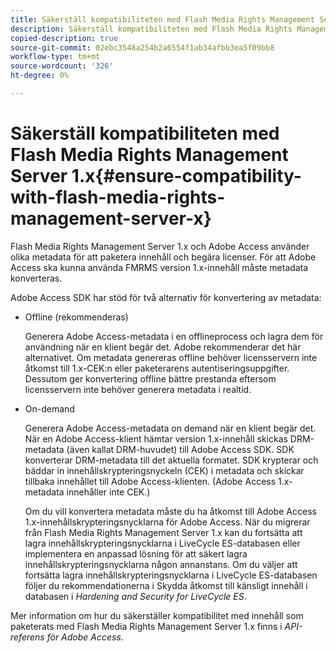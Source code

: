 ```yaml
---
title: Säkerställ kompatibiliteten med Flash Media Rights Management Server 1.x
description: Säkerställ kompatibiliteten med Flash Media Rights Management Server 1.x
copied-description: true
source-git-commit: 02ebc3548a254b2a6554f1ab34afbb3ea5f09bb8
workflow-type: tm+mt
source-wordcount: '326'
ht-degree: 0%

---
```


# Säkerställ kompatibiliteten med Flash Media Rights Management Server 1.x{#ensure-compatibility-with-flash-media-rights-management-server-x}

Flash Media Rights Management Server 1.x och Adobe Access använder olika metadata för att paketera innehåll och begära licenser. För att Adobe Access ska kunna använda FMRMS version 1.x-innehåll måste metadata konverteras.

Adobe Access SDK har stöd för två alternativ för konvertering av metadata:

* Offline (rekommenderas)

  Generera Adobe Access-metadata i en offlineprocess och lagra dem för användning när en klient begär det. Adobe rekommenderar det här alternativet. Om metadata genereras offline behöver licensservern inte åtkomst till 1.x-CEK:n eller paketerarens autentiseringsuppgifter. Dessutom ger konvertering offline bättre prestanda eftersom licensservern inte behöver generera metadata i realtid.

* On-demand

  Generera Adobe Access-metadata on demand när en klient begär det. När en Adobe Access-klient hämtar version 1.x-innehåll skickas DRM-metadata (även kallat DRM-huvudet) till Adobe Access SDK. SDK konverterar DRM-metadata till det aktuella formatet. SDK krypterar och bäddar in innehållskrypteringsnyckeln (CEK) i metadata och skickar tillbaka innehållet till Adobe Access-klienten. (Adobe Access 1.x-metadata innehåller inte CEK.)

  Om du vill konvertera metadata måste du ha åtkomst till Adobe Access 1.x-innehållskrypteringsnycklarna för Adobe Access. När du migrerar från Flash Media Rights Management Server 1.x kan du fortsätta att lagra innehållskrypteringsnycklarna i LiveCycle ES-databasen eller implementera en anpassad lösning för att säkert lagra innehållskrypteringsnycklarna någon annanstans. Om du väljer att fortsätta lagra innehållskrypteringsnycklarna i LiveCycle ES-databasen följer du rekommendationerna i Skydda åtkomst till känsligt innehåll i databasen i *Hardening and Security for LiveCycle ES*.

Mer information om hur du säkerställer kompatibilitet med innehåll som paketerats med Flash Media Rights Management Server 1.x finns i *API-referens för Adobe Access*.
